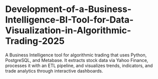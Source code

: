 # Development-of-a-Business-Intelligence-BI-Tool-for-Data-Visualization-in-Algorithmic-Trading-2025
A Business Intelligence tool for algorithmic trading that uses Python, PostgreSQL, and Metabase. It extracts stock data via Yahoo Finance, processes it with an ETL pipeline, and visualizes trends, indicators, and trade analytics through interactive dashboards.
